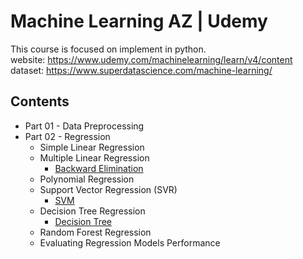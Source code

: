 # Machine Learning AZ | Udemy
This course is focused on implement in python. </br>
website: https://www.udemy.com/machinelearning/learn/v4/content </br>
dataset: https://www.superdatascience.com/machine-learning/ </br>

## Contents
* Part 01 - Data Preprocessing
* Part 02 - Regression
  * Simple Linear Regression
  * Multiple Linear Regression
    * [Backward Elimination](http://www.thejavageek.com/2018/02/14/backward-elimination-multiple-linear-regression/)
  * Polynomial Regression
  * Support Vector Regression (SVR)
    * [SVM](https://www.youtube.com/watch?v=Y6RRHw9uN9o)
  * Decision Tree Regression  
    * [Decision Tree](https://medium.com/@yehjames/資料分析-機器學習-第3-5講-決策樹-decision-tree-以及隨機森林-random-forest-介紹-7079b0ddfbda)
  * Random Forest Regression
  * Evaluating Regression Models Performance
  
